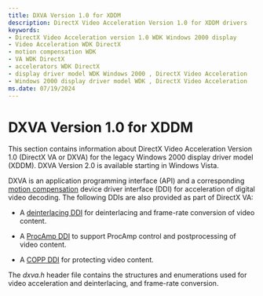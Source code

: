```yaml
---
title: DXVA Version 1.0 for XDDM
description: DirectX Video Acceleration Version 1.0 for XDDM drivers
keywords:
- DirectX Video Acceleration version 1.0 WDK Windows 2000 display
- Video Acceleration WDK DirectX
- motion compensation WDK
- VA WDK DirectX
- accelerators WDK DirectX
- display driver model WDK Windows 2000 , DirectX Video Acceleration
- Windows 2000 display driver model WDK , DirectX Video Acceleration
ms.date: 07/19/2024
---
```


# DXVA Version 1.0 for XDDM

This section contains information about DirectX Video Acceleration Version 1.0 (DirectX VA or DXVA) for the legacy Windows 2000 display driver model (XDDM). DXVA Version 2.0 is available starting in Windows Vista.

DXVA is an application programming interface (API) and a corresponding [motion compensation](motion-compensation.md) device driver interface (DDI) for acceleration of digital video decoding. The following DDIs are also provided as part of DirectX VA:

- A [deinterlacing DDI](./deinterlace-ddi.md) for deinterlacing and frame-rate conversion of video content.

- A [ProcAmp DDI](./procamp-control-ddi.md) to support ProcAmp control and postprocessing of video content.

- A [COPP DDI](sample-functions-for-copp.md) for protecting video content.

The *dxva.h* header file contains the structures and enumerations used for video acceleration and deinterlacing, and frame-rate conversion.
